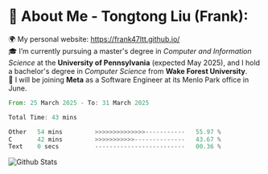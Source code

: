 # 💫 About Me - Tongtong Liu (Frank):
🌍 My personal website: https://frank47ltt.github.io/  
🎓 I’m currently pursuing a master's degree in *Computer and Information Science* at the **University of Pennsylvania** (expected May 2025), and I hold a bachelor's degree in *Computer Science* from **Wake Forest University**.  
💼 I will be joining **Meta** as a Software Engineer at its Menlo Park office in June.  


<!--START_SECTION:waka-->

```rust
From: 25 March 2025 - To: 31 March 2025

Total Time: 43 mins

Other   54 mins         >>>>>>>>>>>>>>-----------   55.97 %
C       42 mins         >>>>>>>>>>>--------------   43.67 %
Text    0 secs          -------------------------   00.36 %
```

<!--END_SECTION:waka-->


![Github Stats](https://github-readme-stats.vercel.app/api?username=frank47ltt&count_private=true&show_icons=true&include_all_commits=true)
